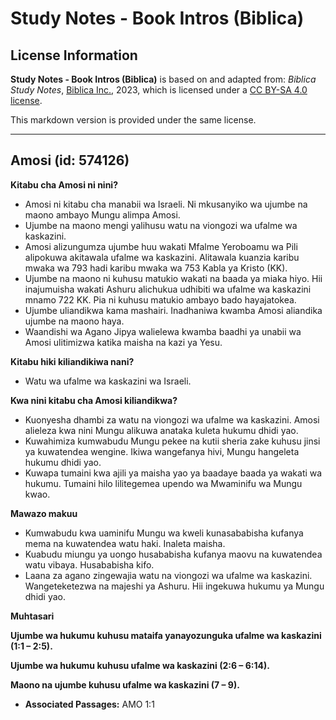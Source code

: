 # Study Notes - Book Intros (Biblica)

## License Information

**Study Notes - Book Intros (Biblica)** is based on and adapted from: _Biblica Study Notes_, [Biblica Inc.](https://www.biblica.com/), 2023, which is licensed under a [CC BY-SA 4.0 license](https://creativecommons.org/licenses/by-sa/4.0/legalcode.en).

This markdown version is provided under the same license.



--------------------------------

## Amosi (id: 574126)

**Kitabu cha Amosi ni nini?**

* Amosi ni kitabu cha manabii wa Israeli. Ni mkusanyiko wa ujumbe na maono ambayo Mungu alimpa Amosi.
* Ujumbe na maono mengi yalihusu watu na viongozi wa ufalme wa kaskazini.
* Amosi alizungumza ujumbe huu wakati Mfalme Yeroboamu wa Pili alipokuwa akitawala ufalme wa kaskazini. Alitawala kuanzia karibu mwaka wa 793 hadi karibu mwaka wa 753 Kabla ya Kristo (KK).
* Ujumbe na maono ni kuhusu matukio wakati na baada ya miaka hiyo. Hii inajumuisha wakati Ashuru alichukua udhibiti wa ufalme wa kaskazini mnamo 722 KK. Pia ni kuhusu matukio ambayo bado hayajatokea.
* Ujumbe uliandikwa kama mashairi. Inadhaniwa kwamba Amosi aliandika ujumbe na maono haya.
* Waandishi wa Agano Jipya walielewa kwamba baadhi ya unabii wa Amosi ulitimizwa katika maisha na kazi ya Yesu.

**Kitabu hiki kiliandikiwa nani?**

* Watu wa ufalme wa kaskazini wa Israeli.

**Kwa nini kitabu cha Amosi kiliandikwa?**

* Kuonyesha dhambi za watu na viongozi wa ufalme wa kaskazini. Amosi alieleza kwa nini Mungu alikuwa anataka kuleta hukumu dhidi yao.
* Kuwahimiza kumwabudu Mungu pekee na kutii sheria zake kuhusu jinsi ya kuwatendea wengine. Ikiwa wangefanya hivi, Mungu hangeleta hukumu dhidi yao.
* Kuwapa tumaini kwa ajili ya maisha yao ya baadaye baada ya wakati wa hukumu. Tumaini hilo lilitegemea upendo wa Mwaminifu wa Mungu kwao.

**Mawazo makuu**

* Kumwabudu kwa uaminifu Mungu wa kweli kunasababisha kufanya mema na kuwatendea watu haki. Inaleta maisha.
* Kuabudu miungu ya uongo husababisha kufanya maovu na kuwatendea watu vibaya. Husababisha kifo.
* Laana za agano zingewajia watu na viongozi wa ufalme wa kaskazini. Wangeteketezwa na majeshi ya Ashuru. Hii ingekuwa hukumu ya Mungu dhidi yao.

**Muhtasari**

**Ujumbe wa hukumu kuhusu mataifa yanayozunguka ufalme wa kaskazini (1:1 – 2:5\).**

**Ujumbe wa hukumu kuhusu ufalme wa kaskazini (2:6 – 6:14\).**

**Maono na ujumbe kuhusu ufalme wa kaskazini (7 – 9\).**

* **Associated Passages:** AMO 1:1


